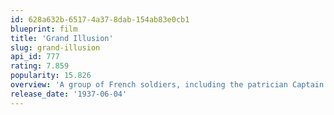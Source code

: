 ```yaml
---
id: 628a632b-6517-4a37-8dab-154ab83e0cb1
blueprint: film
title: 'Grand Illusion'
slug: grand-illusion
api_id: 777
rating: 7.859
popularity: 15.826
overview: 'A group of French soldiers, including the patrician Captain de Boeldieu and the working-class Lieutenant Maréchal, grapple with their own class differences after being captured and held in a World War I German prison camp. When the men are transferred to a high-security fortress, they must concoct a plan to escape beneath the watchful eye of aristocratic German officer von Rauffenstein, who has formed an unexpected bond with de Boeldieu.'
release_date: '1937-06-04'
---
```

